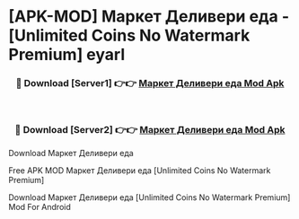 # [APK-MOD] Маркет Деливери  еда - [Unlimited Coins No Watermark Premium] eyarl



<div align="center">
<h3>🔴 Download [Server1] 👉👉 <a href="https://momento.my/?title=Маркет_Деливери__еда">Маркет Деливери  еда Mod Apk</a></h3><br>

<h3>🔴 Download [Server2] 👉👉 <a href="https://momento.my/?title=Маркет_Деливери__еда">Маркет Деливери  еда Mod Apk</a></h3>
</div>



Download Маркет Деливери  еда 

Free APK MOD Маркет Деливери  еда [Unlimited Coins No Watermark Premium]

Download Маркет Деливери  еда [Unlimited Coins No Watermark Premium] Mod For Android
